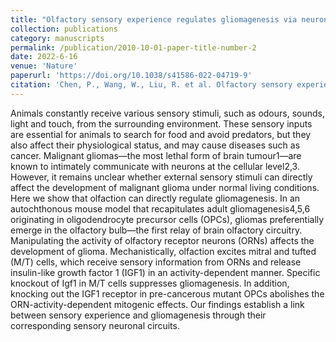 ```yaml
---
title: "Olfactory sensory experience regulates gliomagenesis via neuronal IGF1"
collection: publications
category: manuscripts
permalink: /publication/2010-10-01-paper-title-number-2
date: 2022-6-16
venue: 'Nature'
paperurl: 'https://doi.org/10.1038/s41586-022-04719-9'
citation: 'Chen, P., Wang, W., Liu, R. et al. Olfactory sensory experience regulates gliomagenesis via neuronal IGF1. Nature 606, 550–556 (2022).'
---
```


Animals constantly receive various sensory stimuli, such as odours, sounds, light and touch, from the surrounding environment. These sensory inputs are essential for animals to search for food and avoid predators, but they also affect their physiological status, and may cause diseases such as cancer. Malignant gliomas—the most lethal form of brain tumour1—are known to intimately communicate with neurons at the cellular level2,3. However, it remains unclear whether external sensory stimuli can directly affect the development of malignant glioma under normal living conditions. Here we show that olfaction can directly regulate gliomagenesis. In an autochthonous mouse model that recapitulates adult gliomagenesis4,5,6 originating in oligodendrocyte precursor cells (OPCs), gliomas preferentially emerge in the olfactory bulb—the first relay of brain olfactory circuitry. Manipulating the activity of olfactory receptor neurons (ORNs) affects the development of glioma. Mechanistically, olfaction excites mitral and tufted (M/T) cells, which receive sensory information from ORNs and release insulin-like growth factor 1 (IGF1) in an activity-dependent manner. Specific knockout of Igf1 in M/T cells suppresses gliomagenesis. In addition, knocking out the IGF1 receptor in pre-cancerous mutant OPCs abolishes the ORN-activity-dependent mitogenic effects. Our findings establish a link between sensory experience and gliomagenesis through their corresponding sensory neuronal circuits.

